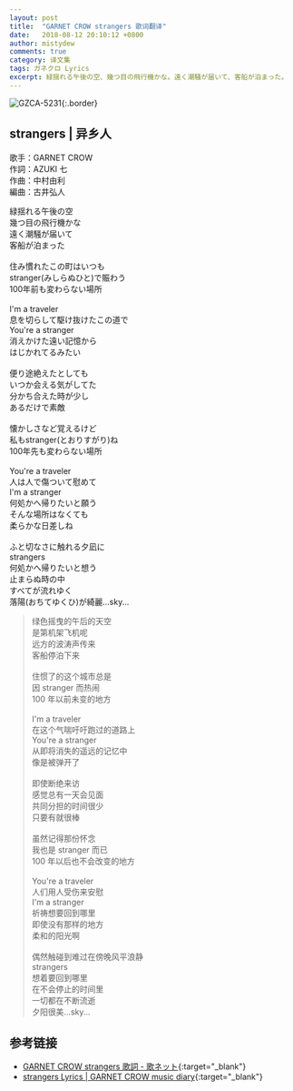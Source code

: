 ```yaml
---
layout: post
title:  "GARNET CROW strangers 歌词翻译"
date:   2018-08-12 20:10:12 +0800
author: mistydew
comments: true
category: 译文集
tags: ガネクロ Lyrics
excerpt: 緑揺れる午後の空、幾つ目の飛行機かな。遠く潮騒が届いて、客船が泊まった。
---
```

![GZCA-5231](https://crowsub.github.io/assets/images/discography/album/GZCA-5231.jpg){:.border}

## strangers | 异乡人

歌手：GARNET CROW<br>
作詞：AZUKI 七<br>
作曲：中村由利<br>
編曲：古井弘人

<div class="lyric-original">
<p>
緑揺れる午後の空<br>
幾つ目の飛行機かな<br>
遠く潮騒が届いて<br>
客船が泊まった<br>
<br>
住み慣れたこの町はいつも<br>
stranger(みしらぬひと)で賑わう<br>
100年前も変わらない場所<br>
<br>
I'm a traveler<br>
息を切らして駆け抜けたこの道で<br>
You're a stranger<br>
消えかけた遠い記憶から<br>
はじかれてるみたい<br>
<br>
便り途絶えたとしても<br>
いつか会える気がしてた<br>
分かち合えた時が少し<br>
あるだけで素敵<br>
<br>
懐かしさなど覚えるけど<br>
私もstranger(とおりすがり)ね<br>
100年先も変わらない場所<br>
<br>
You're a traveler<br>
人は人で傷ついて慰めて<br>
I'm a stranger<br>
何処かへ帰りたいと願う<br>
そんな場所はなくても<br>
柔らかな日差しね<br>
<br>
ふと切なさに触れる夕凪に<br>
strangers<br>
何処かへ帰りたいと想う<br>
止まらぬ時の中<br>
すべてが流れゆく<br>
落陽(おちてゆくひ)が綺麗…sky...
</p>
</div>

<div class="lyric-translation">
<blockquote>
绿色摇曳的午后的天空<br>
是第机架飞机呢<br>
远方的波涛声传来<br>
客船停泊下来<br>
<br>
住惯了的这个城市总是<br>
因 stranger 而热闹<br>
100 年以前未变的地方<br>
<br>
I'm a traveler<br>
在这个气喘吁吁跑过的道路上<br>
You're a stranger<br>
从即将消失的遥远的记忆中<br>
像是被弹开了<br>
<br>
即使断绝来访<br>
感觉总有一天会见面<br>
共同分担的时间很少<br>
只要有就很棒<br>
<br>
虽然记得那份怀念<br>
我也是 stranger 而已<br>
100 年以后也不会改变的地方<br>
<br>
You're a traveler<br>
人们用人受伤来安慰<br>
I'm a stranger<br>
祈祷想要回到哪里<br>
即使没有那样的地方<br>
柔和的阳光啊<br>
<br>
偶然触碰到难过在傍晚风平浪静<br>
strangers<br>
想着要回到哪里<br>
在不会停止的时间里<br>
一切都在不断流逝<br>
夕阳很美…sky...
</blockquote>
</div>

## 参考链接

* [GARNET CROW strangers 歌詞 - 歌ネット](https://www.uta-net.com/song/105961){:target="_blank"}
* [strangers Lyrics \| GARNET CROW music diary](https://crowsub.github.io/lyrics/original/strangers.html){:target="_blank"}
